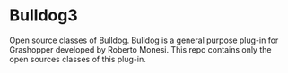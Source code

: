 # Bulldog3
Open source classes of Bulldog.
Bulldog is a general purpose plug-in for Grashopper developed by Roberto Monesi.
This repo contains only the open sources classes of this plug-in.
